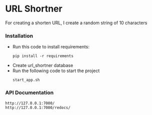 # URL Shortner
For creating a shorten URL, I create a random string of 10 characters


### Installation
- Run this code to install requirements:
    ```
    pip install -r requirements
    ```
- Create url_shortner database
- Run the following code to start the project
    ```
    start_app.sh
    ```
  


### API Documentation
```
http://127.0.0.1:7000/
http://127.0.0.1:7000/redocs/
```
